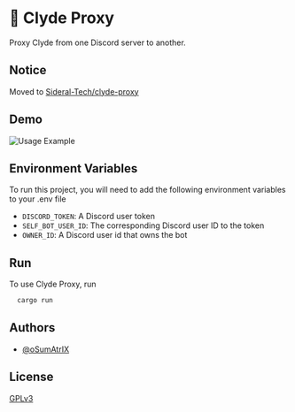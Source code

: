 
# 🤖 Clyde Proxy

Proxy Clyde from one Discord server to another.

## Notice

Moved to [Sideral-Tech/clyde-proxy](https://github.com/Sideral-Tech/clyde-proxy)

## Demo

![Usage Example](https://i.imgur.com/DWVuBZa.png)

## Environment Variables

To run this project, you will need to add the following environment variables to your .env file

- `DISCORD_TOKEN`: A Discord user token
- `SELF_BOT_USER_ID`: The corresponding Discord user ID to the token
- `OWNER_ID`: A Discord user id that owns the bot

## Run

To use Clyde Proxy, run

```bash
  cargo run
```

## Authors

- [@oSumAtrIX](https://osumatrix.me)

## License

[GPLv3](https://www.gnu.org/licenses/gpl-3.0.en.html)
